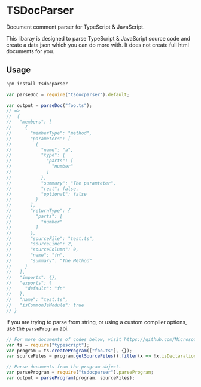 # TSDocParser
Document comment parser for TypeScript & JavaScript.

This libaray is designed to parse TypeScript & JavaScript source code and create a data json which you can do more with. It does not create full html documents for you.

## Usage
```bash
npm install tsdocparser
```

```js
var parseDoc = require("tsdocparser").default;

var output = parseDoc("foo.ts");
// =>
// ​ {
//   "members": [​​​​​
//     {​​​​​
//       "memberType": "method",​​​​​
//       "parameters": [​​​​​
//         {​​​​​
//           "name": "a",​​​​​
//           "type": {​​​​​
//             "parts": [​​​​​
//               "number"​​​​​
//             ]​​​​​
//           },​​​​​
//           "summary": "The paramteter",​​​​​
//           "rest": false,​​​​​
//           "optional": false​​​​​
//         }​​​​​
//       ],​​​​​
//       "returnType": {​​​​​
//         "parts": [​​​​​
//           "number"​​​​​
//         ]​​​​​
//       },​​​​​
//       "sourceFile": "test.ts",​​​​​
//       "sourceLine": 2,​​​​​
//       "sourceColumn": 0,​​​​​
//       "name": "fn",​​​​​
//       "summary": "The Method"​​​​​
//     }​​​​​
//   ],​​​​​
//   "imports": {},​​​​​
//   "exports": {​​​​​
//     "default": "fn"​​​​​
//   },​​​​​
//   "name": "test.ts",​​​​​
//   "isCommonJsModule": true​​​​​
// }​​​​​
```

If you are trying to parse from string, or using a custom compiler options, use the `parseProgram` api.
```js
// For more documents of codes below, visit https://github.com/Microsoft/TypeScript
var ts = require("typescript");
var program = ts.createProgram(["foo.ts"], {});
var sourceFiles = program.getSourceFiles().filter(x => !x.isDeclarationFile);

// Parse documents from the program object.
var parseProgram = require("tsdocparser").parseProgram;
var output = parseProgram(program, sourceFiles);
```